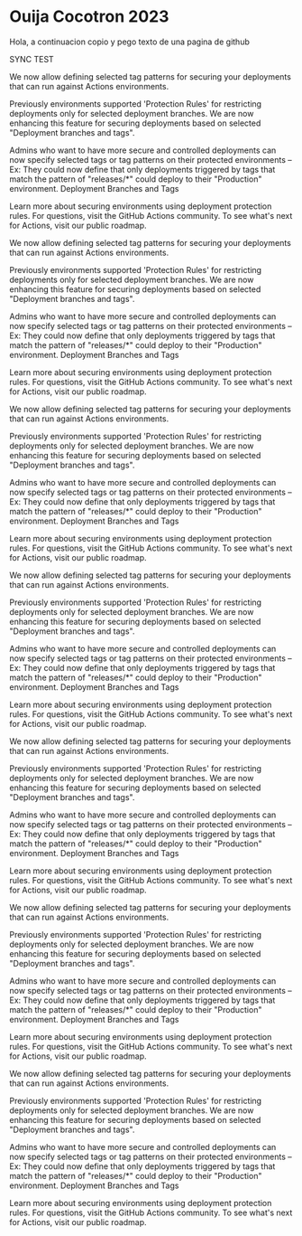 # Ouija Cocotron 2023

Hola, a continuacion copio y pego texto de una pagina de github

SYNC TEST


We now allow defining selected tag patterns for securing your deployments that can run against Actions environments.

Previously environments supported 'Protection Rules' for restricting deployments only for selected deployment branches. We are now enhancing this feature for securing deployments based on selected "Deployment branches and tags".

Admins who want to have more secure and controlled deployments can now specify selected tags or tag patterns on their protected environments – Ex: They could now define that only deployments triggered by tags that match the pattern of "releases/*" could deploy to their "Production" environment.
Deployment Branches and Tags

Learn more about securing environments using deployment protection rules.
For questions, visit the GitHub Actions community.
To see what's next for Actions, visit our public roadmap.



We now allow defining selected tag patterns for securing your deployments that can run against Actions environments.

Previously environments supported 'Protection Rules' for restricting deployments only for selected deployment branches. We are now enhancing this feature for securing deployments based on selected "Deployment branches and tags".

Admins who want to have more secure and controlled deployments can now specify selected tags or tag patterns on their protected environments – Ex: They could now define that only deployments triggered by tags that match the pattern of "releases/*" could deploy to their "Production" environment.
Deployment Branches and Tags

Learn more about securing environments using deployment protection rules.
For questions, visit the GitHub Actions community.
To see what's next for Actions, visit our public roadmap.



We now allow defining selected tag patterns for securing your deployments that can run against Actions environments.

Previously environments supported 'Protection Rules' for restricting deployments only for selected deployment branches. We are now enhancing this feature for securing deployments based on selected "Deployment branches and tags".

Admins who want to have more secure and controlled deployments can now specify selected tags or tag patterns on their protected environments – Ex: They could now define that only deployments triggered by tags that match the pattern of "releases/*" could deploy to their "Production" environment.
Deployment Branches and Tags

Learn more about securing environments using deployment protection rules.
For questions, visit the GitHub Actions community.
To see what's next for Actions, visit our public roadmap.



We now allow defining selected tag patterns for securing your deployments that can run against Actions environments.

Previously environments supported 'Protection Rules' for restricting deployments only for selected deployment branches. We are now enhancing this feature for securing deployments based on selected "Deployment branches and tags".

Admins who want to have more secure and controlled deployments can now specify selected tags or tag patterns on their protected environments – Ex: They could now define that only deployments triggered by tags that match the pattern of "releases/*" could deploy to their "Production" environment.
Deployment Branches and Tags

Learn more about securing environments using deployment protection rules.
For questions, visit the GitHub Actions community.
To see what's next for Actions, visit our public roadmap.



We now allow defining selected tag patterns for securing your deployments that can run against Actions environments.

Previously environments supported 'Protection Rules' for restricting deployments only for selected deployment branches. We are now enhancing this feature for securing deployments based on selected "Deployment branches and tags".

Admins who want to have more secure and controlled deployments can now specify selected tags or tag patterns on their protected environments – Ex: They could now define that only deployments triggered by tags that match the pattern of "releases/*" could deploy to their "Production" environment.
Deployment Branches and Tags

Learn more about securing environments using deployment protection rules.
For questions, visit the GitHub Actions community.
To see what's next for Actions, visit our public roadmap.



We now allow defining selected tag patterns for securing your deployments that can run against Actions environments.

Previously environments supported 'Protection Rules' for restricting deployments only for selected deployment branches. We are now enhancing this feature for securing deployments based on selected "Deployment branches and tags".

Admins who want to have more secure and controlled deployments can now specify selected tags or tag patterns on their protected environments – Ex: They could now define that only deployments triggered by tags that match the pattern of "releases/*" could deploy to their "Production" environment.
Deployment Branches and Tags

Learn more about securing environments using deployment protection rules.
For questions, visit the GitHub Actions community.
To see what's next for Actions, visit our public roadmap.



We now allow defining selected tag patterns for securing your deployments that can run against Actions environments.

Previously environments supported 'Protection Rules' for restricting deployments only for selected deployment branches. We are now enhancing this feature for securing deployments based on selected "Deployment branches and tags".

Admins who want to have more secure and controlled deployments can now specify selected tags or tag patterns on their protected environments – Ex: They could now define that only deployments triggered by tags that match the pattern of "releases/*" could deploy to their "Production" environment.
Deployment Branches and Tags

Learn more about securing environments using deployment protection rules.
For questions, visit the GitHub Actions community.
To see what's next for Actions, visit our public roadmap.

